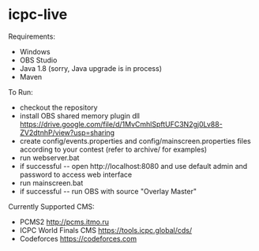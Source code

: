 icpc-live
==============
Requirements:
* Windows
* OBS Studio
* Java 1.8 (sorry, Java upgrade is in process)
* Maven

To Run:
* checkout the repository
* install OBS shared memory plugin dll https://drive.google.com/file/d/1MvCmhlSpftUFC3N2gj0Lv88-ZV2dtnhP/view?usp=sharing
* create config/events.properties and config/mainscreen.properties files according to your contest (refer to archive/ for examples)
* run webserver.bat
* if successful -- open http://localhost:8080 and use default admin and password to access web interface
* run mainscreen.bat
* if successful -- run OBS with source "Overlay Master"

Currently Supported CMS:
* PCMS2 http://pcms.itmo.ru
* ICPC World Finals CMS https://tools.icpc.global/cds/
* Codeforces https://codeforces.com
